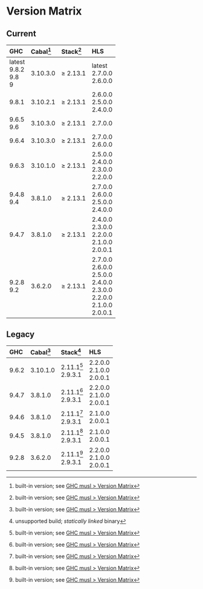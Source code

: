 # Version Matrix

## Current

| GHC                         | Cabal[^1] | Stack[^1]   | HLS                                                                                  |
|:----------------------------|:----------|:------------|:------------------------------------------------------------------------------------ |
| latest<br>9.8.2<br>9.8<br>9 | 3.10.3.0  | ≥ 2.13.1    | latest<br>2.7.0.0<br>2.6.0.0                                                         |
| 9.8.1                       | 3.10.2.1  | ≥ 2.13.1    | 2.6.0.0<br>2.5.0.0<br>2.4.0.0                                                        |
| 9.6.5<br>9.6                | 3.10.3.0  | ≥ 2.13.1    | 2.7.0.0                                                                              |
| 9.6.4                       | 3.10.3.0  | ≥ 2.13.1    | 2.7.0.0<br>2.6.0.0                                                                   |
| 9.6.3                       | 3.10.1.0  | ≥ 2.13.1    | 2.5.0.0<br>2.4.0.0<br>2.3.0.0<br>2.2.0.0                                             |
| 9.4.8<br>9.4                | 3.8.1.0   | ≥ 2.13.1    | 2.7.0.0<br>2.6.0.0<br>2.5.0.0<br>2.4.0.0                                             |
| 9.4.7                       | 3.8.1.0   | ≥ 2.13.1    | 2.4.0.0<br>2.3.0.0<br>2.2.0.0<br>2.1.0.0<br>2.0.0.1                                  |
| 9.2.8<br>9.2                | 3.6.2.0   | ≥ 2.13.1    | 2.7.0.0<br>2.6.0.0<br>2.5.0.0<br>2.4.0.0<br>2.3.0.0<br>2.2.0.0<br>2.1.0.0<br>2.0.0.1 |

[^1]: built-in version; see [GHC musl > Version Matrix](../VERSION_MATRIX.md)

## Legacy

| GHC   | Cabal[^1] | Stack[^2]             | HLS                           |
|:------|:----------|:----------------------|:----------------------------- |
| 9.6.2 | 3.10.1.0  | 2.11.1[^1]<br>2.9.3.1 | 2.2.0.0<br>2.1.0.0<br>2.0.0.1 |
| 9.4.7 | 3.8.1.0   | 2.11.1[^1]<br>2.9.3.1 | 2.2.0.0<br>2.1.0.0<br>2.0.0.1 |
| 9.4.6 | 3.8.1.0   | 2.11.1[^1]<br>2.9.3.1 | 2.1.0.0<br>2.0.0.1            |
| 9.4.5 | 3.8.1.0   | 2.11.1[^1]<br>2.9.3.1 | 2.1.0.0<br>2.0.0.1            |
| 9.2.8 | 3.6.2.0   | 2.11.1[^1]<br>2.9.3.1 | 2.2.0.0<br>2.1.0.0<br>2.0.0.1 |

[^2]: unsupported build; *statically linked* binary
